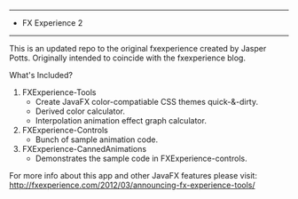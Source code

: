 **************************************************************
* FX Experience 2                                            
**************************************************************

This is an updated repo to the original fxexperience created by
Jasper Potts. Originally intended to coincide with the fxexperience 
blog. 

What's Included? 
1. FXExperience-Tools 
	- Create JavaFX color-compatiable CSS themes quick-&-dirty. 
	- Derived color calculator.
	- Interpolation animation effect graph calculator.
2. FXExperience-Controls
	- Bunch of sample animation code.
3. FXExperience-CannedAnimations
	- Demonstrates the sample code in FXExperience-controls.
			
For more info about this app and other JavaFX features please
visit:
http://fxexperience.com/2012/03/announcing-fx-experience-tools/
